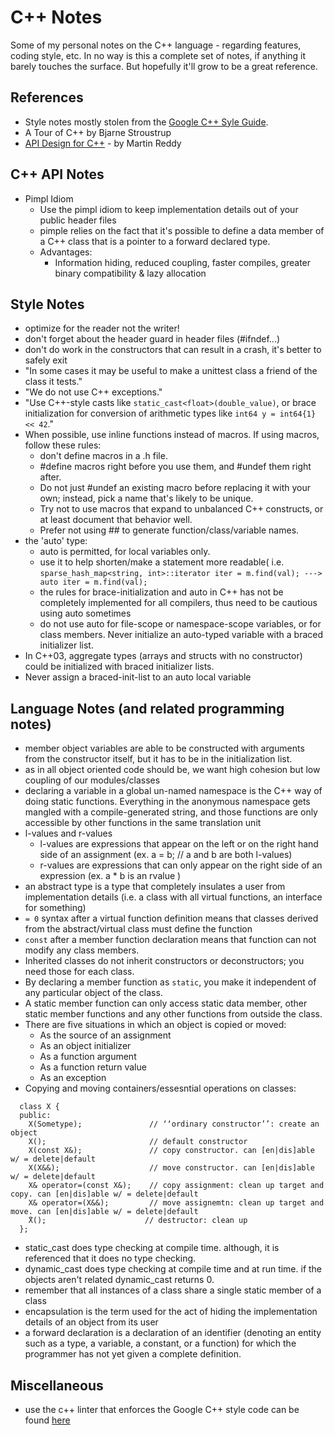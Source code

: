 # C++ Notes
Some of my personal notes on the C++ language - regarding features, coding style, etc. In no way is this a complete set of notes, if anything it barely touches the surface. But hopefully it'll grow to be a great reference.

## References
* Style notes mostly stolen from the [Google C++ Syle Guide](https://google.github.io/styleguide/cppguide.html). 
* A Tour of C++ by Bjarne Stroustrup
* [API Design for C++](http://index-of.es/C++/API%20Design%20for%20Cpp.pdf) - by Martin Reddy

## C++ API Notes
* Pimpl Idiom
  * Use the pimpl idiom to keep implementation details out of your public header files
  * pimple relies on the fact that it's possible to define a data member of a C++ class that is a pointer to a forward declared type.
  * Advantages:
    * Information hiding, reduced coupling, faster compiles, greater binary compatibility & lazy allocation

## Style Notes
* optimize for the reader not the writer!
* don't forget about the header guard in header files (#ifndef...)
* don't do work in the constructors that can result in a crash, it's better to safely exit
* "In some cases it may be useful to make a unittest class a friend of the class it tests."
* "We do not use C++ exceptions."
* "Use C++-style casts like ```static_cast<float>(double_value)```, or brace initialization for conversion of arithmetic types like ```int64 y = int64{1} << 42```."
* When possible, use inline functions instead of macros. If using macros, follow these rules:
   * don't define macros in a .h file.
   * #define macros right before you use them, and #undef them right after.
   * Do not just #undef an existing macro before replacing it with your own; instead, pick a name that's likely to be unique.
   * Try not to use macros that expand to unbalanced C++ constructs, or at least document that behavior well.
   * Prefer not using ## to generate function/class/variable names.
* the 'auto' type:
   * auto is permitted, for local variables only. 
   * use it to help shorten/make a statement more readable( i.e. ```sparse_hash_map<string, int>::iterator iter = m.find(val); ---> auto iter = m.find(val);```
   * the rules for brace-initialization and auto in C++ has not be completely implemented for all compilers, thus need to be cautious using auto sometimes
   * do not use auto for file-scope or namespace-scope variables, or for class members. Never initialize an auto-typed variable with a braced initializer list.
* In C++03, aggregate types (arrays and structs with no constructor) could be initialized with braced initializer lists.
* Never assign a braced-init-list to an auto local variable


## Language Notes (and related programming notes)
* member object variables are able to be constructed with arguments from the constructor itself, but it has to be in the initialization list.
* as in all object oriented code should be, we want high cohesion but low coupling of our modules/classes
* declaring a variable in a global un-named namespace is the C++ way of doing static functions. Everything in the anonymous namespace gets mangled with a compile-generated string, and those functions are only accessible by other functions in the same translation unit
* l-values and r-values
  * l-values are expressions that appear on the left or on the right hand side of an assignment (ex. a = b; // a and b are both l-values)
  * r-values are expressions that can only appear on the right side of an expression (ex. a * b is an rvalue )
* an abstract type is a type that completely insulates a user from implementation details (i.e. a class with all virtual functions, an interface for something)
* ```= 0``` syntax after a virtual function definition means that classes derived from the abstract/virtual class must define the function
* ```const``` after a member function declaration means that function can not modify any class members.
* Inherited classes do not inherit constructors or deconstructors; you need those for each class.
* By declaring a member function as ```static```, you make it independent of any particular object of the class. 
* A static member function can only access static data member, other static member functions and any other functions from outside the class. 
* There are five situations in which an object is copied or moved:
    * As the source of an assignment
    * As an object initializer
    * As a function argument
    * As a function return value
    * As an exception
* Copying and moving containers/essesntial operations on classes:
```
  class X { 
  public:
    X(Sometype);               // ‘‘ordinary constructor’’: create an object
    X();                       // default constructor
    X(const X&);               // copy constructor. can [en|dis]able w/ = delete|default
    X(X&&);                    // move constructor. can [en|dis]able w/ = delete|default
    X& operator=(const X&);    // copy assignment: clean up target and copy. can [en|dis]able w/ = delete|default
    X& operator=(X&&);         // move assignemtn: clean up target and move. can [en|dis]able w/ = delete|default
    ̃X();                      // destructor: clean up
  };
```
* static_cast does type checking at compile time. although, it is referenced that it does no type checking.
* dynamic_cast does type checking at compile time and at run time. if the objects aren't related dynamic_cast returns 0.
* remember that all instances of a class share a single static member of a class
* encapsulation is the term used for the act of hiding the implementation details of an object from its user
* a forward declaration is a declaration of an identifier (denoting an entity such as a type, a variable, a constant, or a function) for which the programmer has not yet given a complete definition.

## Miscellaneous
* use the c++ linter that enforces the Google C++ style code can be found [here](https://raw.githubusercontent.com/google/styleguide/gh-pages/cpplint/cpplint.py)
